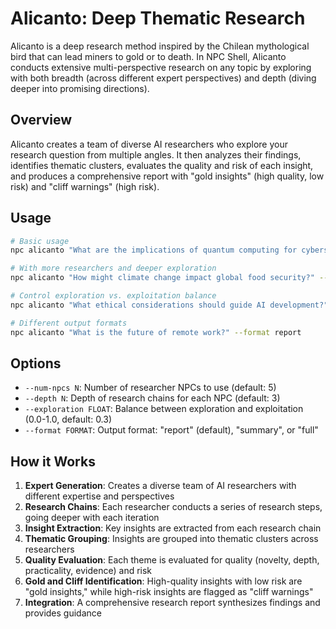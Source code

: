 # Alicanto: Deep Thematic Research

Alicanto is a deep research method inspired by the Chilean mythological bird that can lead miners to gold or to death. In NPC Shell, Alicanto conducts extensive multi-perspective research on any topic by exploring with both breadth (across different expert perspectives) and depth (diving deeper into promising directions).

## Overview

Alicanto creates a team of diverse AI researchers who explore your research question from multiple angles. It then analyzes their findings, identifies thematic clusters, evaluates the quality and risk of each insight, and produces a comprehensive report with "gold insights" (high quality, low risk) and "cliff warnings" (high risk).

## Usage

```bash
# Basic usage
npc alicanto "What are the implications of quantum computing for cybersecurity?"

# With more researchers and deeper exploration
npc alicanto "How might climate change impact global food security?" --num-npcs 8 --depth 5

# Control exploration vs. exploitation balance
npc alicanto "What ethical considerations should guide AI development?" --exploration 0.5

# Different output formats
npc alicanto "What is the future of remote work?" --format report
```

## Options

- `--num-npcs N`: Number of researcher NPCs to use (default: 5)
- `--depth N`: Depth of research chains for each NPC (default: 3)
- `--exploration FLOAT`: Balance between exploration and exploitation (0.0-1.0, default: 0.3)
- `--format FORMAT`: Output format: "report" (default), "summary", or "full"

## How it Works

1. **Expert Generation**: Creates a diverse team of AI researchers with different expertise and perspectives
2. **Research Chains**: Each researcher conducts a series of research steps, going deeper with each iteration
3. **Insight Extraction**: Key insights are extracted from each research chain
4. **Thematic Grouping**: Insights are grouped into thematic clusters across researchers
5. **Quality Evaluation**: Each theme is evaluated for quality (novelty, depth, practicality, evidence) and risk
6. **Gold and Cliff Identification**: High-quality insights with low risk are "gold insights," while high-risk insights are flagged as "cliff warnings"
7. **Integration**: A comprehensive research report synthesizes findings and provides guidance
